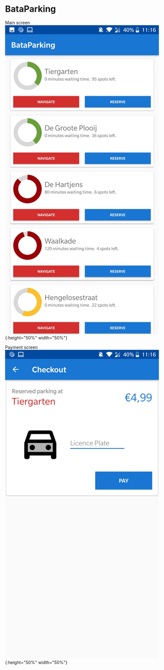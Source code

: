 # BataParking
Main screen
![Mainscreen | 690x268](docs/Screenshot_20181029-111629.jpg ){:height="50%" width="50%"}

Payment screen
![Paymentscreen | 690x268](docs/Screenshot_20181029-111623.jpg  ){:height="50%" width="50%"}
